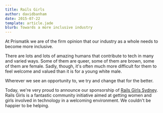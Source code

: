 ```yaml
---
title: Rails Girls
author: davidbanham
date: 2015-07-22
template: article.jade
blurb: Towards a more inclusive industry
---
```


At Prismatik we are of the firm opinion that our industry as a whole needs to become more inclusive.

There are lots and lots of amazing humans that contribute to tech in many and varied ways. Some of them are queer, some of them are brown, some of them are female. Sadly, though, it's often much more difficult for them to feel welcome and valued than it is for a young white male.

Wherever we see an opportunity to, we try and change that for the better.

Today, we're very proud to announce our sponsorship of [Rails Girls Sydney](http://railsgirls.com/sydney). Rails Girls is a fantastic community initiative aimed at getting women and girls involved in technology in a welcoming environment. We couldn't be happier to be helping.
